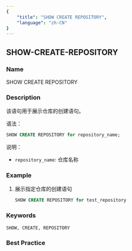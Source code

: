 ```yaml
---
{
    "title": "SHOW CREATE REPOSITORY",
    "language": "zh-CN"
}
---
```


<!--
Licensed to the Apache Software Foundation (ASF) under one
or more contributor license agreements.  See the NOTICE file
distributed with this work for additional information
regarding copyright ownership.  The ASF licenses this file
to you under the Apache License, Version 2.0 (the
"License"); you may not use this file except in compliance
with the License.  You may obtain a copy of the License at

  http://www.apache.org/licenses/LICENSE-2.0

Unless required by applicable law or agreed to in writing,
software distributed under the License is distributed on an
"AS IS" BASIS, WITHOUT WARRANTIES OR CONDITIONS OF ANY
KIND, either express or implied.  See the License for the
specific language governing permissions and limitations
under the License.
-->

## SHOW-CREATE-REPOSITORY

### Name

SHOW CREATE REPOSITORY

### Description

该语句用于展示仓库的创建语句。

语法：

```sql
SHOW CREATE REPOSITORY for repository_name;
```

说明：
- `repository_name`: 仓库名称

### Example

1. 展示指定仓库的创建语句

   ```sql
   SHOW CREATE REPOSITORY for test_repository
   ```

### Keywords

    SHOW, CREATE, REPOSITORY

### Best Practice

